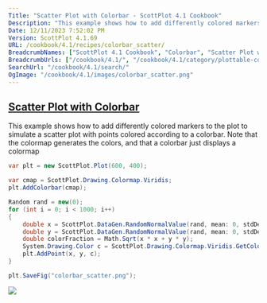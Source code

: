 ```yaml
---
Title: "Scatter Plot with Colorbar - ScottPlot 4.1 Cookbook"
Description: "This example shows how to add differently colored markers to the plot to simulate a scatter plot with points colored according to a colorbar. Note that the colormap generates the colors, and that a colorbar just displays a colormap"
Date: 12/11/2023 7:52:02 PM
Version: ScottPlot 4.1.69
URL: /cookbook/4.1/recipes/colorbar_scatter/
BreadcrumbNames: ["ScottPlot 4.1 Cookbook", "Colorbar", "Scatter Plot with Colorbar"]
BreadcrumbUrls: ["/cookbook/4.1/", "/cookbook/4.1/category/plottable-colorbar", "/cookbook/4.1/recipes/colorbar_scatter/"]
SearchUrl: "/cookbook/4.1/search/"
OgImage: "/cookbook/4.1/images/colorbar_scatter.png"
---
```


<h2><a href='/cookbook/4.1/recipes/colorbar_scatter/'>Scatter Plot with Colorbar</a></h2>

This example shows how to add differently colored markers to the plot to simulate a scatter plot with points colored according to a colorbar. Note that the colormap generates the colors, and that a colorbar just displays a colormap

```cs
var plt = new ScottPlot.Plot(600, 400);

var cmap = ScottPlot.Drawing.Colormap.Viridis;
plt.AddColorbar(cmap);

Random rand = new(0);
for (int i = 0; i < 1000; i++)
{
    double x = ScottPlot.DataGen.RandomNormalValue(rand, mean: 0, stdDev: .5);
    double y = ScottPlot.DataGen.RandomNormalValue(rand, mean: 0, stdDev: .5);
    double colorFraction = Math.Sqrt(x * x + y * y);
    System.Drawing.Color c = ScottPlot.Drawing.Colormap.Viridis.GetColor(colorFraction);
    plt.AddPoint(x, y, c);
}

plt.SaveFig("colorbar_scatter.png");
```

<img src='../../images/colorbar_scatter.png' class='d-block mx-auto my-5' />


